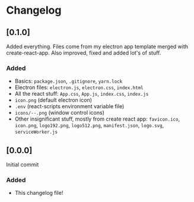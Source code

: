 # Changelog

## [0.1.0]

Added everything. Files come from my electron app template merged with create-react-app. Also improved, fixed and added lot's of stuff.

### Added

- Basics: `package.json`, `.gitignore`, `yarn.lock`
- Electron files: `electron.js`, `electron.css`, `index.html`
- All the react stuff: `App.css`, `App.js`, `index.css`, `index.js`
- `icon.png` (default electron icon)
- `.env` (react-scripts environment variable file)
- `icons/--.png` (window control icons)
- Other insignificant stuff, mostly from create react app: `favicon.ico`, `icon.png`, `logo192.png`, `logo512.png`, `manifest.json`, `logo.svg`, `serviceWorker.js`

## [0.0.0]

Initial commit

### Added

- This changelog file!
